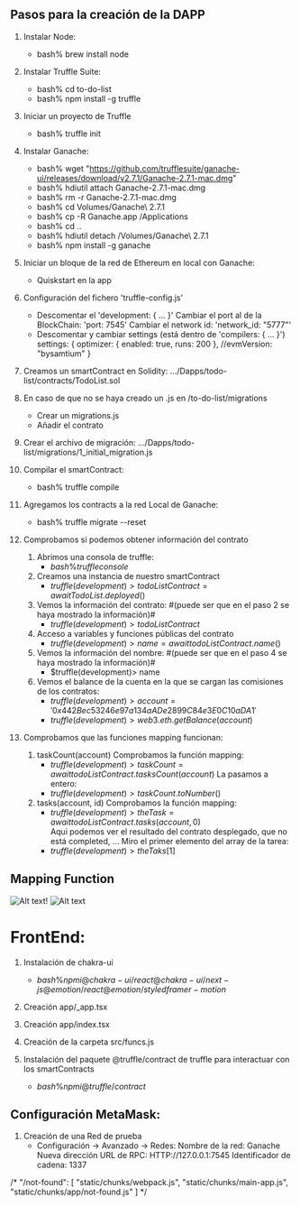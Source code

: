 ## Pasos para la creación de la DAPP
1) Instalar Node:
    - bash% brew install node

2) Instalar Truffle Suite:
    - bash% cd to-do-list
    - bash% npm install -g truffle

3) Iniciar un proyecto de Truffle
    - bash% truffle init

4) Instalar Ganache: 
    - bash% wget "https://github.com/trufflesuite/ganache-ui/releases/download/v2.7.1/Ganache-2.7.1-mac.dmg"
    - bash% hdiutil attach Ganache-2.7.1-mac.dmg
    - bash% rm -r Ganache-2.7.1-mac.dmg
    - bash% cd Volumes/Ganache\ 2.7.1 
    - bash% cp -R Ganache.app /Applications
    - bash% cd ..
    - bash% hdiutil detach /Volumes/Ganache\ 2.7.1 
    - bash% npm install -g ganache

5) Iniciar un bloque de la red de Ethereum en local con Ganache:
    - Quiskstart en la app

6) Configuración del fichero 'truffle-config.js'
    - Descomentar el 'development: { ... }'
        Cambiar el port al de la BlockChain: 'port: 7545'
        Cambiar el network id: 'network_id: "5777"'
    - Descomentar y cambiar settings (está dentro de 'compilers: { ... }')
        settings: {
            optimizer: {
                enabled: true,
                runs: 200
            },
            //evmVersion: "bysamtium"
        }

7) Creamos un smartContract en Solidity: .../Dapps/todo-list/contracts/TodoList.sol

8) En caso de que no se haya creado un .js en /to-do-list/migrations
    - Crear un migrations.js
    - Añadir el contrato 

9) Crear el archivo de migración: .../Dapps/todo-list/migrations/1_initial_migration.js

10) Compilar el smartContract:
    - bash% truffle compile

11) Agregamos los contracts a la red Local de Ganache:
    - bash% truffle migrate --reset
    
12) Comprobamos si podemos obtener información del contrato
    1) Abrimos una consola de truffle:
        - $bash\% truffle console$
    2) Creamos una instancia de nuestro smartContract
        - $truffle(development)> todoListContract = await TodoList.deployed()$
    3) Vemos la información del contrato:   #(puede ser que en el paso 2 se haya mostrado la información)#
        - $truffle(development)> todoListContract$    
    4) Acceso a variables y funciones públicas del contrato
        - $truffle(development)> name = await todoListContract.name()$
    5) Vemos la información del nombre:     #(puede ser que en el paso 4 se haya mostrado la información)#
        - $truffle(development)> name
    6) Vemos el balance de la cuenta en la que se cargan las comisiones de los contratos:
        - $truffle(development)> account = '0x442Bec53246e97a134aADe2899C84e3E0C10aDA1'$
        - $truffle(development)> web3.eth.getBalance(account)$

13) Comprobamos que las funciones mapping funcionan:
    1) taskCount(account)
        Comprobamos la función mapping:
        - $truffle(development)> taskCount = await todoListContract.tasksCount(account)$
        La pasamos a entero:
        - $truffle(development)> taskCount.toNumber()$
    2) tasks(account, id)
        Comprobamos la función mapping:
        - $truffle(development)> theTask = await todoListContract.tasks(account, 0)$  
            Aqui podemos ver el resultado del contrato desplegado, que no está completed, ...
        Miro el primer elemento del array de la tarea:
        - $truffle(development)> theTaks[1]$



## Mapping Function
![Alt text](image.png)!
![Alt text](image-2.png)



# FrontEnd:

1) Instalación de chakra-ui
    - $bash\% npm i @chakra-ui/react @chakra-ui/next-js @emotion/react @emotion/styled framer-motion$

2) Creación app/_app.tsx

3) Creación app/index.tsx

4) Creación de la carpeta src/funcs.js 

5) Instalación del paquete @truffle/contract de truffle para interactuar con los smartContracts
    - $bash\% npm i @truffle/contract$


## Configuración MetaMask:

1) Creación de una Red de prueba
    - Configuración -> Avanzado -> Redes:
        Nombre de la red: 
            Ganache
        Nueva dirección URL de RPC:
            HTTP://127.0.0.1:7545
        Identificador de cadena:
            1337

/*
    "/not-found": [
       "static/chunks/webpack.js",
       "static/chunks/main-app.js",
       "static/chunks/app/not-found.js"
     ]
    */